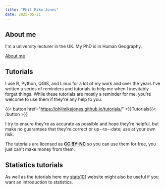 ```yaml
---
title: "Phil Mike Jones"
date: 2025-05-31
---
```



## About me

I'm a university lecturer in the UK.
My PhD is in Human Geography.

[About me](about/index.html)


## Tutorials

I use R, Python, QGIS, and Linux for a lot of my work and over the years I've written a series of reminders and tutorials to help me when I inevitably forget things.
While these tutorials are mostly a reminder for me, you're welcome to use them if they're any help to you.

{{< button href="https://philmikejones.github.io/tutorials/" >}}Tutorials{{< /button >}}

I try to ensure they're as accurate as possible and hope they're helpful, but make no guarantees that they're correct or up--to--date; use at your own risk.

The tutorials are licensed as [**CC BY-NC**](https://creativecommons.org/licenses/by-nc/4.0/) so you can use them for free, you just can't make money from them.


## Statistics tutorials

As well as the tutorials here my [stats101](https://philmikejones.github.io/stats101/) website might also be useful if you want an introduction to statistics.
